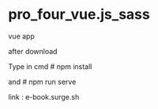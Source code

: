 # pro_four_vue.js_sass
vue app

after download 

Type in cmd # npm install

and # npm run serve

link : e-book.surge.sh
